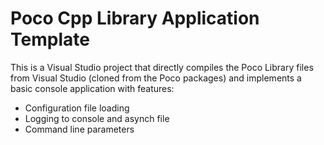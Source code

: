 # Poco Cpp Library Application Template

This is a Visual Studio project that directly compiles the Poco Library files from Visual Studio (cloned from the Poco packages) and implements a basic console application with features:
 - Configuration file loading
 - Logging to console and asynch file
 - Command line parameters
